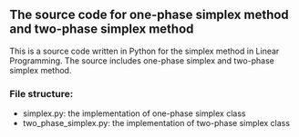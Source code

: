 ## The source code for one-phase simplex method and two-phase simplex method

This is a source code written in Python for the simplex method in Linear Programming. The source includes one-phase simplex and two-phase simplex method.
### File structure:
- simplex.py: the implementation of one-phase simplex class
- two_phase_simplex.py: the implementation of two-phase simplex class
